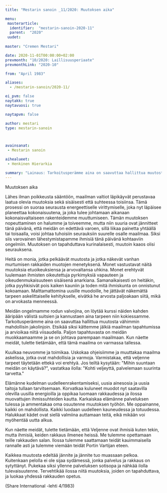 ```yaml
---
title: "Mestarin sanoin _11/2020: Muutoksen aika"

menu:
 masterarticle:
  identifier:  "mestarin-sanoin-2020-11"
  parent:  "2020"
 uudet:
 
master: "Cremen Mestari"

date: 2020-11-01T00:00:00+02:00
prevmonth: "10/2020: Laillisuusperiaate"
prevmonthLink: "2020-10"

from: "April 1983"

aliases:
  - /mestarin-sanoin/2020-11/

ei_pvm: false
naytakk: true
naytavuosi: true

naytapvm: false

author: mestari
type: mestarin-sanoin



avainsanat:
 - Mestarin sanoin

aihealueet:
 - Henkinen Hierarkia

summary: "Lainaus: Tarkoitusperämme aina on saavuttaa hallittua muutosta vähimmin mahdollisin jakolinjoin. Etsikää siksi kättemme jälkiä maailman tapahtumissa ja arvioikaa niitä viisaudella. Paljon tapahtuvasta on meidän muokkaamaamme ja se on johtava parempaan maailmaan."
---
```

Muutoksen aika

Lähes ilman poikkeusta sääntöön, maailman valtiot läpikäyvät perustavaa laatua olevia muutoksia sekä sisäisesti että suhteessa toisiinsa. Tämä prosessi on suoraa seurausta energeettiselle virittymiselle, joka nyt läpäisee planeettaa kokonaisuutena, ja joka tulee johtamaan aikanaan kokonaisvaltaiseen rakenteidemme muuttumiseen. Tämän muutoksen nopeuttaminen on halumme ja toiveemme, mutta niin suuria ovat jännitteet tänä päivänä, että meidän on edettävä varoen, sillä liikaa painetta yhtäällä tai toisaalla, voisi johtaa tuhoisiin seurauksiin suurelle osalle maailmaa. Siksi siis varovainen lähestymistapamme ihmisiä tänä päivänä kohtaaviin ongelmiin. Muutoksen on tapahduttava kurinalaisesti, muutoin kaaos olisi seurauksena.

Heitä on monia, jotka pelkäävät muutosta ja jotka näkevät vanhan murtumisen rakkaiden muotojen menetyksenä. Monet vastustavat näitä muutoksia etuoikeuksiensa ja arvovaltansa uhkina. Monet erehtyvät luulemaan ihmisten oikeutettuja pyrkimyksiä vapauteen ja oikeudenmukaisuuteen sisäisenä anarkiana. Samanaikaisesti on heitäkin, jotka pyyhkisivät pois kaiken kauniin ja toden mitä ihmiskunta on onnistunut kokoamaan. Malttamattomina uusille muodoille, he jättävät näkemättä tarpeen askelittaiselle kehitykselle, eivätkä he arvosta paljoakaan siitä, mikä on arvokasta menneessä.

Meidän ongelmamme rodun valvojina, on löytää kurssi näiden kahden ääripään välistä suitsien ja kannustaen aina tarpeen niin kokiessamme. Tarkoitusperämme aina on saavuttaa hallittua muutosta vähimmin mahdollisin jakolinjoin. Etsikää siksi kättemme jälkiä maailman tapahtumissa ja arvioikaa niitä viisaudella. Paljon tapahtuvasta on meidän muokkaamaamme ja se on johtava parempaan maailmaan. Kun näette meidät, tulette tietämään, että tämä maailma on varmassa tallessa.

Kuulkaa neuvomme ja toimikaa. Uskokaa ohjeisiimme ja muuttakaa maailma askelissa, jotka ovat mahdollisia ja varmoja. Varmistakaa, että veljenne tarpeet täytetään ettekä voi erehtyä. Jos teiltä kysytään: "Mihin suuntaan meidän on käytävä?", vastatkaa ilolla: "Kohti veljeyttä, palvelemaan suurinta tarvetta."

Elämänne kudelman uudelleenrakentamiseksi, uusia ainesosia ja uusia taitoja tullaan tarvitsemaan. Korvatkaa kuluneet muodot nyt saatavilla olevilla uusilla energioilla ja oppikaa luomaan rakkaudessa ja ilossa muovattujen ihmissuhteiden kautta. Karkaiskaa elämänne palveluksen tulessa ja ammentakaa oma osuutenne muutoksen työhön. Me oppainanne, kaikki on mahdollista. Kaikki luodaan uudelleen kauneudessa ja totuudessa. Halukkaat kädet ovat siellä valmiina auttamaan teitä, eikä mikään voi myöhentää uutta alkua.

Kun näette meidät, tulette tietämään, että Veljenne ovat ihmisiä kuten tekin, mutta ihmisiä, keiden rakkaus ilmenee heissä. Me tulemme opettamaan teille rakkauden salan. Ilossa tulemme saattamaan teidät kauimmaisella rannalle asti ja tulemme viemään teidät Portin Vartijan eteen.

Kaikkea muutosta edeltää jännite ja jännite tuo muassaan pelkoa. Kuitenkaan pelolla ei ole sijaa sydämessä, jonka palvelus ja rakkaus on sytyttänyt. Pukekaa siksi yllenne palveluksen sotisopa ja nähkää ilolla tulevaisuutenne. Tervehtikää ilossa niitä muutoksia, joiden on tapahduttava, ja luokaa yhdessä rakkauden opetus.

(Share International -lehti 4/1983)